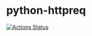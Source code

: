 # python-httpreq
[![Actions Status](https://github.com/{owner}/{repo}/workflows/{workflow_name}/badge.svg)](https://github.com/{owner}/{repo}/actions)
